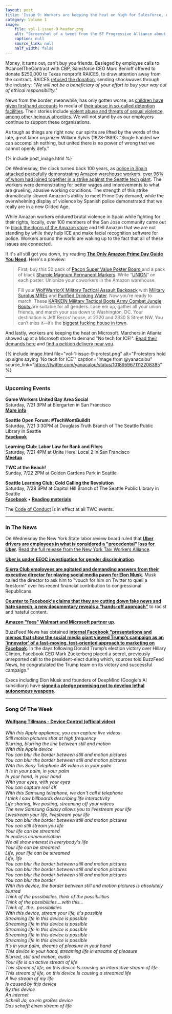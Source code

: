 ```yaml
---
layout: post
title: 'Issue 9: Workers are keeping the heat on high for Salesforce, Amazon, Microsoft'
category: Volume 1
image:
    file: vol-1-issue-9-header.png
    alt: "Screenshot of a tweet from the SF Progressive Alliance about RAICES turning down money from Salesforce"
    caption: null
    source_link: null
    half_width: false
---
```


<!-- Content imported from: http://eepurl.com/dBEEhT -->

Money, it turns out, can't buy you friends. Besieged by employee calls to #CancelTheContract with CBP, Salesforce CEO Marc Benioff offered to donate $250,000 to Texas nonprofit RAICES, to draw attention away from the contract. RAICES [refused the donation](https://twitter.com/RAICESTEXAS/status/1019975176140701696), sending shockwaves through the industry:&nbsp;_"We will not be a beneficiary of your effort to buy your way out of ethical responsibility."_

<!--excerpt-->

News from the border, meanwhile, has only gotten worse, as [children have given firsthand accounts](https://www.nytimes.com/2018/07/14/us/migrant-children-shelters.html) to media of [their abuse in so-called detention facilities](https://www.texasobserver.org/treated-worse-than-dogs-immigrant-kids-in-detention-give-firsthand-accounts-of-squalid-conditions/). Their stories include [violent abuse and threats of sexual violence, among other heinous atrocities](https://www.newsweek.com/customs-and-border-control-beat-kicked-and-threatened-migrant-children-under-941385?amp=1&__twitter_impression=true). We will not stand by as our employers continue to support these organizations.&nbsp;  
  
As tough as things are right now, our spirits are lifted by the words of the late, great labor organizer William Sylvis (1828-1869): "Single handed we can accomplish nothing, but united there is no power of wrong that we cannot openly defy."

{% include post_image.html %}
  
On Wednesday, the clock turned back 100 years, as [police in Spain attacked peacefully demonstrating Amazon warehouse workers](https://www.telesurtv.net/english/news/Spain-Amazon-Workers-on-Strike-Attacked-by-National-Police-20180717-0012.html), [over 96% of whom had joined together in a strike against the Seattle tech giant](https://gizmodo.com/amazon-warehouse-strike-in-spain-reportedly-results-in-1827676740). The workers were demonstrating for better wages and improvements to what are grueling, abusive working conditions. The strength of this strike dramatically slowed Amazon's ability to meet Prime Day demand, while the overwhelming display of violence by Spanish police demonstrated that we really are in a new Gilded Age.

While Amazon workers endured brutal violence in Spain while fighting for their rights, locally, over 100 members of the San Jose community came out to [block the doors of the Amazon store](https://www.facebook.com/SVRising/videos/2111378375793186/%5D)&nbsp;and tell Amazon that we are not standing by while they help ICE and make facial recognition software for police. Workers around the world are waking up to the fact that all of these issues are connected.

If it's all still got you down, try reading [**The Only Amazon Prime Day Guide You Need**](https://splinternews.com/the-only-amazon-prime-day-guide-you-need-1827624247). Here's a preview:

> First, buy this 50 pack of&nbsp;[Pacon Super Value Poster Board&nbsp;](https://www.amazon.com/Pacon-Super-Value-Poster-Sheets/dp/B000F8XIP6/ref=sr_1_4?ie=UTF8&qid=1531749431&sr=8-4&keywords=posterboard&smid=ATVPDKIKX0DER&tag=splinteramzn-20&ascsubtag=efcb7fc8cfee40882fce418e64c0e338498ebb63&rawdata=%5Br%7Chttps%3A%2F%2Fsplinternews.com%5Bt%7Clink%5Bp%7C1827624247%5Ba%7CB000F8XIP6%5Bau%7C5722375466102916681%5Bb%7Csplinter)and a pack of black&nbsp;[Sharpie Magnum Permanent Markers](https://www.amazon.com/Sharpie-44101-Magnum-Permanent-Marker/dp/B00X4TV8Y6/ref=pd_sim_229_6?_encoding=UTF8&pd_rd_i=B00X4TV8Y6&pd_rd_r=a8b9269a-8908-11e8-a387-cb55ff1621b3&pd_rd_w=xsjwi&pd_rd_wg=aNn0u&pf_rd_i=desktop-dp-sims&pf_rd_m=ATVPDKIKX0DER&pf_rd_p=7967298517161621930&pf_rd_r=2JPWD1DFNE0T59HVMZ78&pf_rd_s=desktop-dp-sims&pf_rd_t=40701&psc=1&refRID=2JPWD1DFNE0T59HVMZ78&tag=splinteramzn-20&ascsubtag=0da52c6144a473da7c5d42e54c5042e08daf6230&rawdata=%5Br%7Chttps%3A%2F%2Fsplinternews.com%5Bt%7Clink%5Bp%7C1827624247%5Ba%7CB00X4TV8Y6%5Bau%7C5722375466102916681%5Bb%7Csplinter). Write “[UNION](https://theconcourse.deadspin.com/theres-never-been-a-better-time-to-unionize-amazon-1791126362)” on each poster. Unionize your coworkers in the Amazon warehouse.
>
> Fill your [WolfWarriorX Military Tactical Assault Backpack](https://www.amazon.com/WolfWarriorX-Military-Tactical-Resistant-Traveling/dp/B079DY16NC/ref=sr_1_14_sspa?s=home-garden&ie=UTF8&qid=1531749790&sr=1-14-spons&keywords=backpack&psc=1&tag=splinteramzn-20&ascsubtag=55077497f0f0df790c2a11e4409823397dae9a75&rawdata=%5Br%7Chttps%3A%2F%2Fsplinternews.com%5Bt%7Clink%5Bp%7C1827624247%5Ba%7CB079DY16NC%5Bau%7C5722375466102916681%5Bb%7Csplinter)&nbsp;with&nbsp;[Military Surplus MREs](https://www.amazon.com/Inspection-Meals-Military-Surplus-Bundle/dp/B07BHXQ5V4/ref=sr_1_4?ie=UTF8&qid=1531749908&sr=8-4&keywords=MRE&tag=splinteramzn-20&ascsubtag=38700ba40a43b3b88af33f735f2d2d240eba98b5&rawdata=%5Br%7Chttps%3A%2F%2Fsplinternews.com%5Bt%7Clink%5Bp%7C1827624247%5Ba%7CB07BHXQ5V4%5Bau%7C5722375466102916681%5Bb%7Csplinter)&nbsp;and&nbsp;[Purified Drinking Water](https://www.amazon.com/Kirkland-Signature-Purified-Drinking-Water/dp/B00QGMOJ4Y/ref=sr_1_12_s_it?s=grocery&ie=UTF8&qid=1531749976&sr=1-12&keywords=water&tag=splinteramzn-20&ascsubtag=9e53f56da75112184b059680da20bf6547175904&rawdata=%5Br%7Chttps%3A%2F%2Fsplinternews.com%5Bt%7Clink%5Bp%7C1827624247%5Ba%7CB00QGMOJ4Y%5Bau%7C5722375466102916681%5Bb%7Csplinter). Now you’re ready to march. These&nbsp;[KARKEIN Military Tactical Boots Army Combat Jungle Boots&nbsp;](https://www.amazon.com/KARKEIN-Military-Tactical-Combat-Jungle/dp/B075WT2N8G/ref=sr_1_4_sspa?ie=UTF8&qid=1531749634&sr=8-4-spons&keywords=army%2Bboots&psc=1&tag=splinteramzn-20&ascsubtag=916f1297d6b596b8ed59521a1274b18f9b763b1c&rawdata=%5Br%7Chttps%3A%2F%2Fsplinternews.com%5Bt%7Clink%5Bp%7C1827624247%5Ba%7CB075WT2N8G%5Bau%7C5722375466102916681%5Bb%7Csplinter)are suitable for all genders. Lace em up, gather all your union friends, and march your ass down to Washington, DC. Your destination is Jeff Bezos’ house, at 2320 and 2330 S Street NW. You can’t miss it—it’s the&nbsp;[biggest fucking house in town](https://www.washingtonpost.com/news/reliable-source/wp/2017/01/12/jeff-bezos-is-the-anonymous-buyer-of-the-biggest-house-in-washington/?utm_term=.4a3c27fda14d).

And lastly, workers are keeping the heat on Microsoft. Marchers in Atlanta showed up at a Microsoft store to demand "No tech for ICE!". [Read their demands here](https://madsa.ga/no-tech-for-ice/) and [find a petition delivery near you](https://www.notechforice.com/).

{% include image.html
    file="vol-1-issue-9-protest.png"
    alt="Protesters hold up signs saying 'No tech for ICE'"
    caption="Image from @yanacalou"
    source_link="https://twitter.com/yanacalou/status/1018959671112208385"
%}

***

###  Upcoming Events

 **Game Workers United Bay Area Social**  
Saturday, 7/21 3PM at Biergarten in San Francisco  
[**More info**](https://twitter.com/GWU_BayArea/status/1017130219025518592)  
  
**Seattle Open Forum: #TechWontBuildIt**  
Saturday, 7/21 3:30PM at Douglass Truth Branch of The Seattle Public Library in Seattle  
[**Facebook**](https://www.facebook.com/events/257877258353344/)  
  
**Learning Club: Labor Law for Rank and Filers**  
Saturday, 7/21 4PM at Unite Here! Local 2 in San Francisco  
[**Meetup**](https://www.meetup.com/Tech-Workers-Coalition/events/252459669/)  
  
**TWC at the Beach!**  
Sunday, 7/22 2PM at Golden Gardens Park in Seattle  
  
**Seattle Learning Club: Cold Calling the Revolution**  
Saturday, 7/28 3PM at Capitol Hill Branch of The Seattle Public Library in Seattle  
[**Facebook**](https://www.facebook.com/events/1893509774003496/) • [**Reading materials**](https://sites.google.com/view/tech-workers-coalition/topics/cold-calling-the-revolution)  

The [Code of Conduct](https://techworkerscoalition.org/community-guide/) is in effect at all TWC events.

***

###  In The News

On Wednesday the New York State labor review board ruled that [**Uber drivers are employees in what is considered a "precedental" loss for Uber**](https://www.politico.com/states/new-york/city-hall/story/2018/07/18/uber-loses-a-precedential-victory-and-some-new-york-state-drivers-win-employee-status-518782).&nbsp;[Read the full release from the New York Taxi Workers Alliance](http://campaign.r20.constantcontact.com/render?m=1101912670699&ca=28ed83a7-d68d-4c24-872d-f0adebfec4f5).  
  
[**Uber is under EEOC investigation for gender discrimination**](https://techcrunch.com/2018/07/16/uber-eeoc-gender-discrimination/).  
  
[**Sierra Club employees are agitated and demanding answers from their executive director for playing social media pawn for Elon Musk**](https://www.bloomberg.com/news/articles/2018-07-18/musk-enlisted-sierra-club-to-deflect-flak-over-donation-to-gop). Musk called the director to ask him to "vouch for him on Twitter to quell a firestorm" over his recent financial contribution to congressional Republicans.  
  
[**Counter to Facebook's claims that they are cutting down fake news and hate speech, a new documentary reveals a "hands-off approach"**](https://www.theverge.com/2018/7/17/17582152/facebook-channel-4-undercover-investigation-content-moderation) to racist and hateful content.  
  
[**Amazon "foes" Walmart and Microsoft partner up**](https://www.wsj.com/articles/amazon-foes-walmart-and-microsoft-deepen-tech-partnership-1531800060).  
  
BuzzFeed News has obtained [**internal Facebook "presentations and memos that show the social media giant viewed Trump’s campaign as an 'innovator' of a fast-moving, test-oriented approach to marketing on Facebook**](https://www.buzzfeednews.com/article/ryanmac/congratulations-zuckerberg-call-trump-election-2016). In the days following Donald Trump’s election victory over Hillary Clinton, Facebook CEO Mark Zuckerberg placed a secret, previously unreported call to the president-elect during which, sources told BuzzFeed News, he congratulated the Trump team on its victory and successful campaign."  
  
Execs including Elon Musk and founders of DeepMind (Google's AI subsidiary) have [**signed a pledge promising not to develop lethal autonomous weapons**](https://www.theverge.com/2018/7/18/17582570/ai-weapons-pledge-elon-musk-deepmind-founders-future-of-life-institute).&nbsp;

***

### Song Of The Week

#### [**Wolfgang Tillmans - Device Control (official video)**](https://www.youtube.com/watch?v=YarJGgNORaA)
  
_With this Apple appliance, you can capture live videos_<br/>
_Still motion pictures shot at high frequency_<br/>
_Blurring, blurring the line between still and motion_<br/>
_With this Apple device_<br/>
_You can blur the border between still and motion pictures_<br/>
_You can blur the border between still and motion pictures_<br/>
_With this Sony Telephone 4K video is in your palm_<br/>
_It is in your palm, in your palm_<br/>
_In your hand, in your hand_<br/>
_With your eyes, with your eyes_<br/>
_You can capture real 4K_<br/>
_With this Samsung telephone, we don't call it telephone_<br/>
_I think I saw billboards describing life interactivity_<br/>
_Life sharing, live posting, streaming off your videos_<br/>
_The new Samsung Galaxy allows you to livestream your life_<br/>
_Livestream your life, livestream your life_<br/>
_You can blur the border between still and motion pictures_<br/>
_You can still stream you life_<br/>
_Your life can be streamed_<br/>
_In endless communication_<br/>
_We all show interest in everybody's life_<br/>
_Your life can be streamed_<br/>
_Life, your life can be streamed_<br/>
_Life, life_<br/>
_You can blur the border between still and motion pictures_<br/>
_You can blur the border between still and motion pictures_<br/>
_You can blur the border between still and motion pictures_<br/>
_You can blur the border_<br/>
_With this device, the border between still and motion pictures is absolutely blurred_<br/>
_Think of the possibilities, think of the possibilities_<br/>
_Think of the possibilities....with this..._<br/>
_Think of...the...possibilities_<br/>
_With this device, stream your life, it's possible_<br/>
_Streaming life in this device is possible_<br/>
_Streaming life in this device is possible_<br/>
_Streaming life in this device is possible_<br/>
_Streaming life in this device is possible_<br/>
_Streaming life in this device is possible_<br/>
_It's in your palm, dreams of pleasure in your hand_<br/>
_This device in your hand, streaming life in streams of pleasure_<br/>
_Blurred, still and motion, audio_<br/>
_Your life is an active stream of life_<br/>
_This stream of life, on this device Is causing an interactive stream of life_<br/>
_This stream of life, on this device Is causing a streamed life_<br/>
_A live stream of my life_<br/>
_Is caused by this device_<br/>
_By this device_<br/>
_An internet_<br/>
_Scheiß Ja, so ein großes device_<br/>
_Das schafft einen stream of life_    
